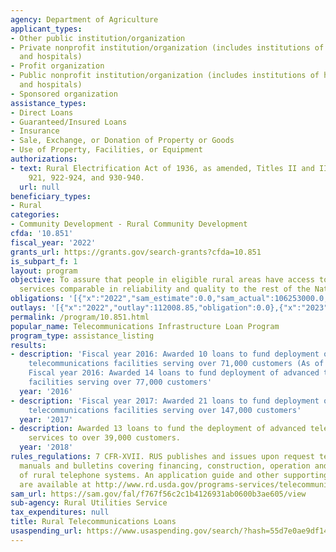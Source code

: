 ```yaml
---
agency: Department of Agriculture
applicant_types:
- Other public institution/organization
- Private nonprofit institution/organization (includes institutions of higher education
  and hospitals)
- Profit organization
- Public nonprofit institution/organization (includes institutions of higher education
  and hospitals)
- Sponsored organization
assistance_types:
- Direct Loans
- Guaranteed/Insured Loans
- Insurance
- Sale, Exchange, or Donation of Property or Goods
- Use of Property, Facilities, or Equipment
authorizations:
- text: Rural Electrification Act of 1936, as amended, Titles II and III, 7 U.S.C.
    921, 922-924, and 930-940.
  url: null
beneficiary_types:
- Rural
categories:
- Community Development - Rural Community Development
cfda: '10.851'
fiscal_year: '2022'
grants_url: https://grants.gov/search-grants?cfda=10.851
is_subpart_f: 1
layout: program
objective: To assure that people in eligible rural areas have access to telecommunications
  services comparable in reliability and quality to the rest of the Nation.
obligations: '[{"x":"2022","sam_estimate":0.0,"sam_actual":106253000.0,"usa_spending_actual":0.0},{"x":"2023","sam_estimate":17000000.0,"sam_actual":0.0,"usa_spending_actual":0.0},{"x":"2024","sam_estimate":690000000.0,"sam_actual":0.0,"usa_spending_actual":0.0}]'
outlays: '[{"x":"2022","outlay":112008.85,"obligation":0.0},{"x":"2023","outlay":958.85,"obligation":0.0},{"x":"2024","outlay":0.0,"obligation":0.0}]'
permalink: /program/10.851.html
popular_name: Telecommunications Infrastructure Loan Program
program_type: assistance_listing
results:
- description: 'Fiscal year 2016: Awarded 10 loans to fund deployment of advanced
    telecommunications facilities serving over 71,000 customers (As of May, 2016)
    Fiscal year 2016: Awarded 14 loans to fund deployment of advanced telecommunications
    facilities serving over 77,000 customers'
  year: '2016'
- description: 'Fiscal year 2017: Awarded 21 loans to fund deployment of advanced
    telecommunications facilities serving over 147,000 customers'
  year: '2017'
- description: Awarded 13 loans to fund the deployment of advanced telecommunications
    services to over 39,000 customers.
  year: '2018'
rules_regulations: 7 CFR-XVII. RUS publishes and issues upon request technical operations
  manuals and bulletins covering financing, construction, operation and maintenance
  of rural telephone systems. An application guide and other supporting schedules
  are available at http://www.rd.usda.gov/programs-services/telecommunications-infrastructure-loans-loan-guarantees
sam_url: https://sam.gov/fal/f767f56c2c1b4126931ab0600b3ae605/view
sub-agency: Rural Utilities Service
tax_expenditures: null
title: Rural Telecommunications Loans
usaspending_url: https://www.usaspending.gov/search/?hash=55d7e0ae9df14ef726294a7cecb60170
---
```

